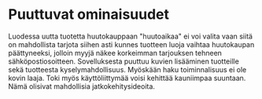 # Puuttuvat ominaisuudet

Luodessa uutta tuotetta huutokauppaan "huutoaikaa" ei voi valita vaan siitä on mahdollista tarjota siihen asti kunnes tuotteen luoja vaihtaa huutokaupan päättyneeksi, jolloin myyjä näkee korkeimman tarjouksen tehneen sähköpostiosoitteen. Sovelluksesta puuttuu kuvien lisääminen tuotteille sekä tuotteesta kyselymahdollisuus. Myöskään haku toiminnalisuus ei ole kovin laaja. Toki myös käyttöliittymää voisi kehittää kauniimpaa suuntaan. Nämä olisivat mahdollisia jatkokehitysideoita. 
